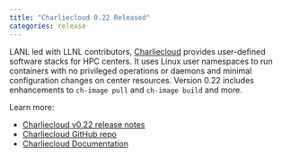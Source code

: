 ```yaml
---
title: "Charliecloud 0.22 Released"
categories: release
---
```


LANL led with LLNL contributors, [Charliecloud](https://github.com/hpc/charliecloud) provides user-defined software stacks for HPC centers. It uses Linux user namespaces to run containers with no privileged operations or daemons and minimal configuration changes on center resources. Version 0.22 includes enhancements to `ch-image pull` and `ch-image build` and more.

Learn more:

- [Charliecloud v0.22 release notes](https://github.com/hpc/charliecloud/releases/tag/v0.22)
- [Charliecloud GitHub repo](https://github.com/hpc/charliecloud)
- [Charliecloud Documentation](https://hpc.github.io/charliecloud)
